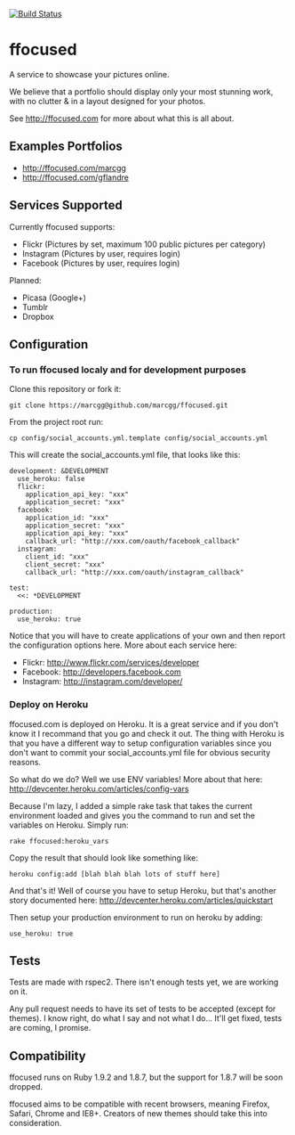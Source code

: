 [![Build Status](https://secure.travis-ci.org/marcgg/ffocused.png)](http://travis-ci.org/marcgg/ffocused)

# ffocused
A service to showcase your pictures online.

We believe that a portfolio should display only your most stunning work, 
with no clutter & in a layout designed for your photos.

See http://ffocused.com for more about what this is all about.

## Examples Portfolios

 - http://ffocused.com/marcgg
 - http://ffocused.com/gflandre

## Services Supported
Currently ffocused supports:

 - Flickr (Pictures by set, maximum 100 public pictures per category)
 - Instagram (Pictures by user, requires login)
 - Facebook (Pictures by user, requires login)

Planned:

 - Picasa (Google+)
 - Tumblr
 - Dropbox

## Configuration
### To run ffocused localy and for development purposes
Clone this repository or fork it:

    git clone https://marcgg@github.com/marcgg/ffocused.git

From the project root run:

    cp config/social_accounts.yml.template config/social_accounts.yml

This will create the social_accounts.yml file, that looks like this:

    development: &DEVELOPMENT
      use_heroku: false
      flickr:
        application_api_key: "xxx"
        application_secret: "xxx"
      facebook:
        application_id: "xxx"
        application_secret: "xxx"
        application_api_key: "xxx"
        callback_url: "http://xxx.com/oauth/facebook_callback"
      instagram:
        client_id: "xxx"
        client_secret: "xxx"
        callback_url: "http://xxx.com/oauth/instagram_callback"

    test:
      <<: *DEVELOPMENT

    production:
      use_heroku: true

Notice that you will have to create applications of your own and then
report the configuration options here. More about each service here:

 - Flickr: http://www.flickr.com/services/developer
 - Facebook: http://developers.facebook.com
 - Instagram: http://instagram.com/developer/

### Deploy on Heroku
ffocused.com is deployed on Heroku. It is a great service and if you
don't know it I recommand that you go and check it out. The thing with
Heroku is that you have a different way to setup configuration
variables since you don't want to commit your social_accounts.yml file
for obvious security reasons.

So what do we do? Well we use ENV variables! More about that here: http://devcenter.heroku.com/articles/config-vars

Because I'm lazy, I added a simple rake task that takes the current
environment loaded and gives you the command to run and set the
variables on Heroku. Simply run:

    rake ffocused:heroku_vars

Copy the result that should look like something like:

    heroku config:add [blah blah blah lots of stuff here]

And that's it! Well of course you have to setup Heroku, but that's
another story documented here: http://devcenter.heroku.com/articles/quickstart

Then setup your production environment to run on heroku by adding:

    use_heroku: true

## Tests
Tests are made with rspec2. There isn't enough tests yet, we are working on it.

Any pull request needs to have its set of tests to be accepted (except
for themes). I know right, do what I say and not what I do... It'll get
fixed, tests are coming, I promise.

## Compatibility
ffocused runs on Ruby 1.9.2 and 1.8.7, but the support for 1.8.7 will be
soon dropped.

ffocused aims to be compatible with recent browsers, meaning Firefox,
Safari, Chrome and IE8+. Creators of new themes should take this into consideration.
